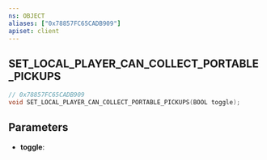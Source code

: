 ```yaml
---
ns: OBJECT
aliases: ["0x78857FC65CADB909"]
apiset: client
---
```

## SET_LOCAL_PLAYER_CAN_COLLECT_PORTABLE_PICKUPS

```c
// 0x78857FC65CADB909
void SET_LOCAL_PLAYER_CAN_COLLECT_PORTABLE_PICKUPS(BOOL toggle);
```


## Parameters
* **toggle**:



